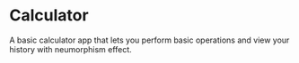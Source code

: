 # Calculator
A basic calculator app that lets you perform basic operations and view your history with neumorphism effect.
